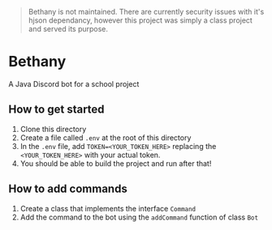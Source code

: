 > Bethany is not maintained. There are currently security issues with it's hjson dependancy, however this project was simply a class project and served its purpose.
# Bethany
A Java Discord bot for a school project

## How to get started
1. Clone this directory
2. Create a file called `.env` at the root of this directory
3. In the `.env` file, add `TOKEN=<YOUR_TOKEN_HERE>` replacing the `<YOUR_TOKEN_HERE>` with your actual token.
4. You should be able to build the project and run after that!

## How to add commands
1. Create a class that implements the interface `Command`
2. Add the command to the bot using the `addCommand` function of class `Bot`
